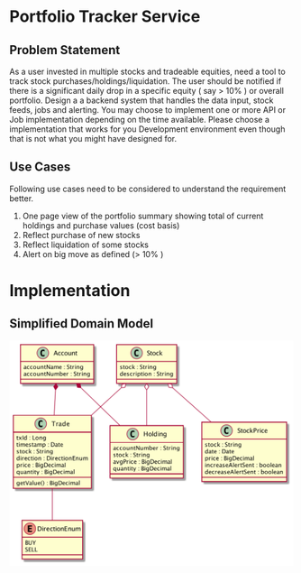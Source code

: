 # Portfolio Tracker Service

## Problem Statement

As a user invested in multiple stocks and tradeable equities, need a tool to track stock purchases/holdings/liquidation. The user should be notified if there is a significant daily drop in a specific equity ( say > 10% ) or overall portfolio. Design a a backend system that handles the data input, stock feeds, jobs and alerting. You may choose to implement one or more API or Job implementation depending on the time available. Please choose a implementation that works for you Development environment even though that is not what you might have designed for.

## Use Cases

Following use cases need to be considered to understand the requirement better.

1. One page view of the portfolio summary showing total of current holdings and purchase values (cost basis)
2. Reflect purchase of new stocks
3. Reflect liquidation of some stocks
4. Alert on big move as defined (> 10% )

# Implementation

## Simplified Domain Model

![model](model.png)
